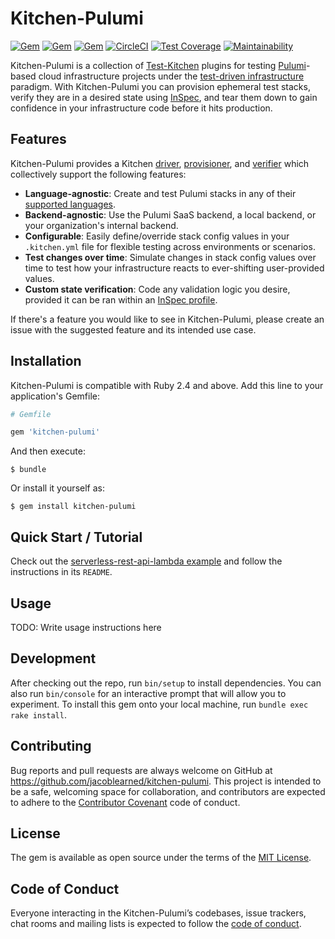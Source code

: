 # Kitchen-Pulumi

[![Gem](https://img.shields.io/gem/v/kitchen-pulumi.svg)](https://rubygems.org/gems/kitchen-pulumi/)
[![Gem](https://img.shields.io/gem/dt/kitchen-pulumi.svg)](https://rubygems.org/gems/kitchen-pulumi/)
[![Gem](https://img.shields.io/gem/dtv/kitchen-pulumi.svg)](https://rubygems.org/gems/kitchen-pulumi/)
[![CircleCI](https://circleci.com/gh/jacoblearned/kitchen-pulumi/tree/master.svg?style=shield)](https://circleci.com/gh/jacoblearned/kitchen-pulumi/tree/master)
[![Test Coverage](https://api.codeclimate.com/v1/badges/35afd25bac772504e2a0/test_coverage)](https://codeclimate.com/github/jacoblearned/kitchen-pulumi/test_coverage)
[![Maintainability](https://api.codeclimate.com/v1/badges/35afd25bac772504e2a0/maintainability)](https://codeclimate.com/github/jacoblearned/kitchen-pulumi/maintainability)

Kitchen-Pulumi is a collection of [Test-Kitchen](https://kitchen.ci/) plugins for testing [Pulumi](https://www.pulumi.com/)-based cloud infrastructure projects
under the [test-driven infrastructure](https://www.arresteddevops.com/tdi/) paradigm.
With Kitchen-Pulumi you can provision ephemeral test stacks, verify they are in a desired state using [InSpec](https://www.inspec.io/), and tear them down to gain
confidence in your infrastructure code before it hits production.

## Features

Kitchen-Pulumi provides a Kitchen [driver](https://kitchen.ci/docs/drivers/), [provisioner](https://kitchen.ci/docs/provisioners/),
and [verifier](https://kitchen.ci/docs/verifiers/) which collectively support the following features:

* **Language-agnostic**: Create and test Pulumi stacks in any of their [supported languages](https://www.pulumi.com/docs/reference/languages/).
* **Backend-agnostic**: Use the Pulumi SaaS backend, a local backend, or your organization's internal backend.
* **Configurable**: Easily define/override stack config values in your `.kitchen.yml` file for flexible testing across environments or scenarios.
* **Test changes over time**: Simulate changes in stack config values over time to test how your infrastructure reacts to ever-shifting user-provided values.
* **Custom state verification**: Code any validation logic you desire, provided it can be ran within an [InSpec profile](https://www.inspec.io/docs/reference/profiles/).

If there's a feature you would like to see in Kitchen-Pulumi, please create an issue with the suggested feature and its intended use case.

## Installation

Kitchen-Pulumi is compatible with Ruby 2.4 and above. Add this line to your application's Gemfile:

```ruby
# Gemfile

gem 'kitchen-pulumi'
```

And then execute:

```
$ bundle
```

Or install it yourself as:

```
$ gem install kitchen-pulumi
```

## Quick Start / Tutorial

Check out the [serverless-rest-api-lambda example](examples/aws/serverless-rest-api-lambda) and follow the instructions in its `README`.

## Usage

TODO: Write usage instructions here

## Development

After checking out the repo, run `bin/setup` to install dependencies. You can also run `bin/console` for an interactive prompt that will allow you to experiment.
To install this gem onto your local machine, run `bundle exec rake install`.

## Contributing

Bug reports and pull requests are always welcome on GitHub at https://github.com/jacoblearned/kitchen-pulumi. This project is intended to be a safe, welcoming space for collaboration, and contributors are expected to adhere to the [Contributor Covenant](http://contributor-covenant.org) code of conduct.

## License

The gem is available as open source under the terms of the [MIT License](https://opensource.org/licenses/MIT).

## Code of Conduct

Everyone interacting in the Kitchen-Pulumi’s codebases, issue trackers, chat rooms and mailing lists is expected to follow the [code of conduct](https://github.com/jacoblearned/kitchen-pulumi/blob/master/CODE_OF_CONDUCT.md).

